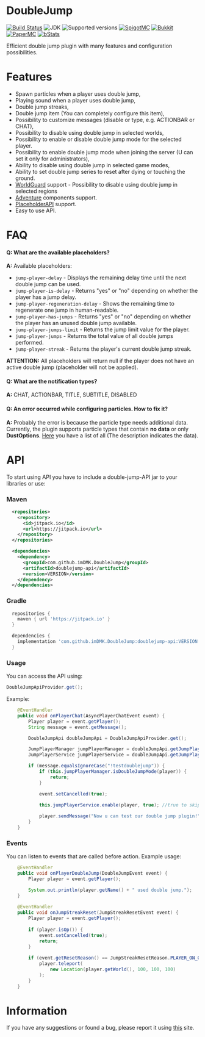 # DoubleJump


[![Build Status](https://github.com/imDMK/DoubleJump/actions/workflows/gradle.yml/badge.svg)](https://github.com/imDMK/DoubleJump/actions/workflows/gradle.yml)
![JDK](https://img.shields.io/badge/JDK-1.17-blue.svg)
![Supported versions](https://img.shields.io/badge/Minecraft-1.17--1.20.1-green.svg)
[![SpigotMC](https://img.shields.io/badge/SpigotMC-yellow.svg)](https://www.spigotmc.org/resources/doublejump-1-17-1-20-1.110632/)
[![Bukkit](https://img.shields.io/badge/Bukkit-blue.svg)](https://dev.bukkit.org/projects/d-doublejump)
[![PaperMC](https://img.shields.io/badge/Paper-004ee9.svg)](https://hangar.papermc.io/imDMK/DoubleJump)
[![bStats](https://img.shields.io/badge/bStats-00695c)](https://bstats.org/plugin/bukkit/Double-Jump/19387)

Efficient double jump plugin with many features and configuration possibilities.

# Features
* Spawn particles when a player uses double jump,
* Playing sound when a player uses double jump,
* Double jump streaks,
* Double jump item (You can completely configure this item),
* Possibility to customize messages (disable or type, e.g. ACTIONBAR or CHAT),
* Possibility to disable using double jump in selected worlds,
* Possibility to enable or disable double jump mode for the selected player.
* Possibility to enable double jump mode when joining the server (U can set it only for administrators),
* Ability to disable using double jump in selected game modes,
* Ability to set double jump series to reset after dying or touching the ground.
* [WorldGuard](https://github.com/EngineHub/WorldGuard) support - Possibility to disable using double jump in selected regions
* [Adventure](https://github.com/KyoriPowered/adventure) components support.
* [PlaceholderAPI](https://github.com/PlaceholderAPI/PlaceholderAPI) support.
* Easy to use API.

# FAQ
#### **Q: What are the available placeholders?**
**A:** Available placeholders:
* `jump-player-delay` - Displays the remaining delay time until the next double jump can be used.
* `jump-player-is-delay` - Returns "yes" or "no" depending on whether the player has a jump delay.
* `jump-player-regeneration-delay` - Shows the remaining time to regenerate one jump in human-readable.
* `jump-player-has-jumps` - Returns "yes" or "no" depending on whether the player has an unused double jump available.
* `jump-player-jumps-limit` - Returns the jump limit value for the player.
* `jump-player-jumps` - Returns the total value of all double jumps performed.
* `jump-player-streak` - Returns the player's current double jump streak.

**ATTENTION:** All placeholders will return null if the player does not have an active double jump (placeholder will not be applied).
  
#### **Q: What are the notification types?**
**A:** CHAT, ACTIONBAR, TITLE, SUBTITLE, DISABLED

#### **Q: An error occurred while configuring particles. How to fix it?**
**A:** Probably the error is because the particle type needs additional data. 
Currently, the plugin supports particle types that contain **no data** or only **DustOptions**. 
[Here](https://hub.spigotmc.org/javadocs/spigot/org/bukkit/Particle.html) you have a list of all (The description indicates the data).

# API
To start using API you have to include a double-jump-API jar to your libraries or use:
### Maven
```xml
  <repositories>
    <repository>
      <id>jitpack.io</id>
      <url>https://jitpack.io</url>
    </repository>
  </repositories>

  <dependencies>
    <dependency>
      <groupId>com.github.imDMK.DoubleJump</groupId>
      <artifactId>doublejump-api</artifactId>
      <version>VERSION</version>
    </dependency>
  </dependencies>
```
### Gradle
```groovy
  repositories {
    maven { url 'https://jitpack.io' }
  }

  dependencies {
    implementation 'com.github.imDMK.DoubleJump:doublejump-api:VERSION'
  }
```
### Usage
You can access the API using:
```java
DoubleJumpApiProvider.get();
```
Example:
```java
    @EventHandler
    public void onPlayerChat(AsyncPlayerChatEvent event) {
        Player player = event.getPlayer();
        String message = event.getMessage();

        DoubleJumpApi doubleJumpApi = DoubleJumpApiProvider.get();

        JumpPlayerManager jumpPlayerManager = doubleJumpApi.getJumpPlayerManager();
        JumpPlayerService jumpPlayerService = doubleJumpApi.getJumpPlayerService();

        if (message.equalsIgnoreCase("!testdoublejump")) {
            if (this.jumpPlayerManager.isDoubleJumpMode(player)) {
                return;
            }

            event.setCancelled(true);
            
            this.jumpPlayerService.enable(player, true); //true to skip checking if player can use double jump

            player.sendMessage("Now u can test our double jump plugin!");
        }
    }
```
### Events
You can listen to events that are called before action.
Example usage:
```java
    @EventHandler
    public void onPlayerDoubleJump(DoubleJumpEvent event) {
        Player player = event.getPlayer();

        System.out.println(player.getName() + " used double jump.");
    }
    
    @EventHandler
    public void onJumpStreakReset(JumpStreakResetEvent event) {
        Player player = event.getPlayer();
        
        if (player.isOp()) {
            event.setCancelled(true);
            return;
        }
        
        if (event.getResetReason() == JumpStreakResetReason.PLAYER_ON_GROUND) {
            player.teleport(
                new Location(player.getWorld(), 100, 100, 100)
            );
        }
    }
```
# Information
If you have any suggestions or found a bug, please report it using [this](https://github.com/imDMK/DoubleJump/issues/new/choose) site.
